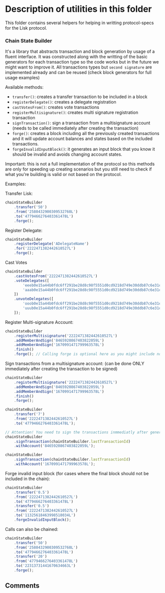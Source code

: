 # Description of utilities in this folder

This folder contains several helpers for helping in writting protocol-specs for the Lisk protocol.

### Chain State Builder

It's a library that abstracts transaction and block generation by usage of a fluent interface. It was constructed along with the writting of the basic generators for each transaction type so the code works but in the future we might want to improve it. All transactions types but `second signature` are implemented already and can be reused (check block generators for full usage examples)

Available methods:

- `transfer()`: creates a transfer transaction to be included in a block
- `registerDelegate()`: creates a delegate registration
- `castVotesFrom()`: creates vote transactions
- `registerMultisignature()`: creates multi signature registration transaction
- `signTransaction()`: sign a transaction from a multisignature account (needs to be called immediately after creating the transaction)
- `forge()`: creates a block including all the previously created transactions and it will update account balances and states based on the included transactions.
- `forgeInvalidInputBlock()`: it generates an input block that you know it should be invalid and avoids changing account states.

Important: this is not a full implementation of the protocol so this methods are only for speeding up creating scenarios but you still need to check if what you're building is valid or not based on the protocol.

Examples:

Transfer Lisk:

```javascript
chainStateBuilder
	.transfer('50')
	.from('2580432900309532760L')
	.to('4779466276403361478L')
	.forge();
```

Register Delegate:

```javascript
chainStateBuilder
	.registerDelegate('ADelegateName')
	.for('2222471382442610527L')
	.forge();
```

Cast Votes

```javascript
chainStateBuilder
	.castVotesFrom('2222471382442610527L')
	.voteDelegates([
		'eeeb0e15a44b0fdc6ff291be28d8c98f5551d0cd9218d749e30ddb87c6e31ca9',
		'aaab0e15a44b0fdc6ff291be28d8c98f5551d0cd9218d749e30ddb87c6e31ca9',
	])
	.unvoteDelegates([
		'ooob0e15a44b0fdc6ff291be28d8c98f5551d0cd9218d749e30ddb87c6e31ca9'
		'uuub0e15a44b0fdc6ff291be28d8c98f5551d0cd9218d749e30ddb87c6e31ca9',
	]);
```

Register Multi-signature Account:

```javascript
chainStateBuilder
	.registerMultisignature('2222471382442610527L')
	.addMemberAndSign('8465920867403822059L')
	.addMemberAndSign('1670991471799963578L')
	.finish()
	.forge(); // Calling forge is optional here as you might include non-conflicting transaction in the same block.
```

Sign transactions from a multisignature account:
(can be done ONLY immediately after creating the transaction to be signed)

```javascript
chainStateBuilder
	.registerMultisignature('2222471382442610527L')
	.addMemberAndSign('8465920867403822059L')
	.addMemberAndSign('1670991471799963578L')
	.finish()
	.forge();

chainStateBuilder
	.transfer('7')
	.from('2222471382442610527L')
	.to('4779466276403361478L');

// Attention! You need to sign the transactions inmmediatly after generating them
chainStateBuilder
	.signTransaction(chainStateBuilder.lastTransactionId)
	.withAccount('8465920867403822059L');

chainStateBuilder
	.signTransaction(chainStateBuilder.lastTransactionId)
	.withAccount('1670991471799963578L');
```

Forge invalid input block (for cases where the final block should not be included in the chain):

```javascript
chainStateBuilder
	.transfer('0.5')
	.from('2222471382442610527L')
	.to('4779466276403361478L')
	.transfer('0.5')
	.from('2222471382442610527L')
	.to('11325618463998518034L')
	.forgeInvalidInputBlock();
```

Calls can also be chained:

```javascript
chainStateBuilder
	.transfer('50')
	.from('2580432900309532760L')
	.to('4779466276403361478L')
	.transfer('20')
	.from('4779466276403361478L')
	.to('22313731441670634663L')
	.forge();
```

## Comments
